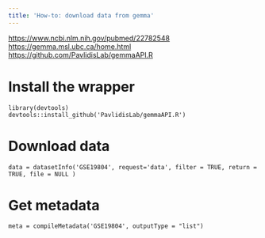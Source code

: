 ```yaml
---
title: 'How-to: download data from gemma'
---
```


https://www.ncbi.nlm.nih.gov/pubmed/22782548
https://gemma.msl.ubc.ca/home.html
https://github.com/PavlidisLab/gemmaAPI.R

# Install the wrapper 
```
library(devtools)
devtools::install_github('PavlidisLab/gemmaAPI.R')
```

# Download data
```
data = datasetInfo('GSE19804', request='data', filter = TRUE, return = TRUE, file = NULL )

```
# Get metadata
```
meta = compileMetadata('GSE19804', outputType = "list")  
```

